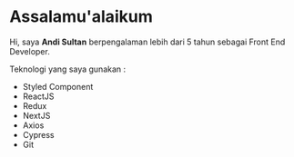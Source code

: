 # Assalamu'alaikum

Hi, saya **Andi Sultan** berpengalaman lebih dari 5 tahun sebagai Front End Developer. 

Teknologi yang saya gunakan :
- Styled Component
- ReactJS
- Redux
- NextJS
- Axios
- Cypress
- Git

